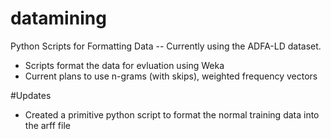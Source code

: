 # datamining
Python Scripts for Formatting Data -- Currently using the ADFA-LD dataset.

<ul>
  <li>Scripts format the data for evluation using Weka</li>
  <li>Current plans to use n-grams (with skips), weighted frequency vectors</li>
</ul>

#Updates

<ul>
  <li>Created a primitive python script to format the normal training data into the arff file</li>
</ul>


